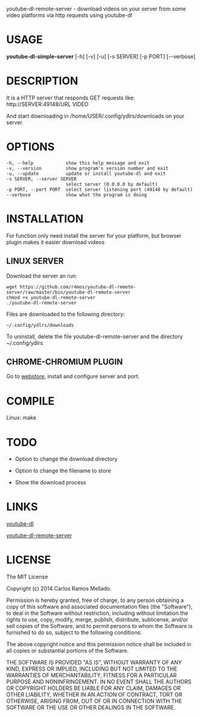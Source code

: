 youtube-dl-remote-server - download videos on your server from some video platforms via http requests using youtube-dl

# USAGE
**youtube-dl-simple-server** [-h] [-v] [-u] [-s SERVER] [-p PORT] [--verbose]

# DESCRIPTION
It is a HTTP server that responds GET requests like:
http://SERVER:49148/URL VIDEO

And start downloading in /home/USER/.config/ydlrs/downloads on your server.

# OPTIONS
	-h, --help            show this help message and exit
	-v, --version         show program's version number and exit
	-u, --update          update or install youtube-dl and exit                        
	-s SERVER, --server SERVER
	                      select server (0.0.0.0 by default)
	-p PORT, --port PORT  select server listening port (49148 by default)
 	--verbose             show what the program is doing


# INSTALLATION
For function only need install the server for your platform, but browser plugin makes it easier download videos

## LINUX SERVER
Download the server an run:

    wget https://github.com/r4mos/youtube-dl-remote-server/raw/master/bin/youtube-dl-remote-server
    chmod +x youtube-dl-remote-server
    ./youtube-dl-remote-server

Files are downloaded to the following directory:

	~/.config/ydlrs/downloads

To uninstall, delete the file youtube-dl-remote-server and the directory ~/.config/ydlrs

## CHROME-CHROMIUM PLUGIN
Go to [webstore](https://chrome.google.com/webstore/detail/youtube-dl-simple-server/kpfoekjfnlmomdeipjojapkhhpbgmmoc/), install and configure server and port.

# COMPILE
Linux: make

# TODO
- Option to change the download directory

- Option to change the filename to store

- Show the download process

# LINKS
[youtube-dl](https://github.com/rg3/youtube-dl)

[youtube-dl-remote-server](https://github.com/r4mos/youtube-dl-remote-server)

# LICENSE
The MIT License

Copyright (c) 2014 Carlos Ramos Mellado.

Permission is hereby granted, free of charge, to any person obtaining a copy of this software and associated documentation files (the "Software"), to deal in the Software without restriction, including without limitation the rights to use, copy, modify, merge, publish, distribute, sublicense, and/or sell copies of the Software, and to permit persons to whom the Software is furnished to do so, subject to the following conditions:

The above copyright notice and this permission notice shall be included in all copies or substantial portions of the Software.

THE SOFTWARE IS PROVIDED "AS IS", WITHOUT WARRANTY OF ANY KIND, EXPRESS OR IMPLIED, INCLUDING BUT NOT LIMITED TO THE WARRANTIES OF MERCHANTABILITY, FITNESS FOR A PARTICULAR PURPOSE AND NONINFRINGEMENT. IN NO EVENT SHALL THE AUTHORS OR COPYRIGHT HOLDERS BE LIABLE FOR ANY CLAIM, DAMAGES OR OTHER LIABILITY, WHETHER IN AN ACTION OF CONTRACT, TORT OR OTHERWISE, ARISING FROM, OUT OF OR IN CONNECTION WITH THE SOFTWARE OR THE USE OR OTHER DEALINGS IN THE SOFTWARE.
